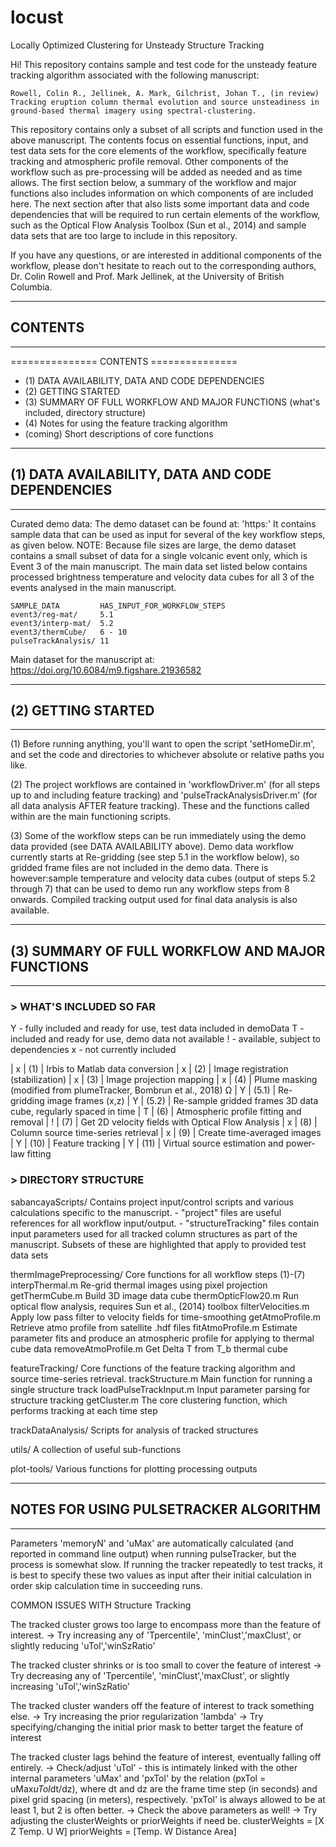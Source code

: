 # locust

Locally Optimized Clustering for Unsteady Structure Tracking

Hi!
This repository contains sample and test code for the unsteady feature tracking algorithm associated with the following manuscript:

	Rowell, Colin R., Jellinek, A. Mark, Gilchrist, Johan T., (in review) Tracking eruption column thermal evolution and source unsteadiness in ground-based thermal imagery using spectral-clustering.

This repository contains only a subset of all scripts and function used in the above manuscript. The contents focus on essential functions, input, and test data sets for the core elements of the workflow, specifically feature tracking and atmospheric profile removal. Other components of the workflow such as pre-processing will be added as needed and as time allows. The first section below, a summary of the workflow and major functions also includes information on which components of are included here. The next section after that also lists some important data and code dependencies that will be required to run certain elements of the workflow, such as the Optical Flow Analysis Toolbox (Sun et al., 2014) and sample data sets that are too large to include in this repository.

If you have any questions, or are interested in additional components of the workflow, please don't hesitate to reach out to the corresponding authors, Dr. Colin Rowell and Prof. Mark Jellinek, at the University of British Columbia.

---
## CONTENTS
---
=============== CONTENTS ===============
 - (1) DATA AVAILABILITY, DATA AND CODE DEPENDENCIES
 - (2) GETTING STARTED
 - (3)	SUMMARY OF FULL WORKFLOW AND MAJOR FUNCTIONS (what's included, directory structure)
 - (4)	Notes for using the feature tracking algorithm
 - (coming)  Short descriptions of core functions

---
## (1) DATA AVAILABILITY, DATA AND CODE DEPENDENCIES
---

Curated demo data:
	The demo dataset can be found at:
		'https:'
	It contains sample data that can be used as input for several of the key workflow steps, as given below. 
	NOTE: Because file sizes are large, the demo dataset contains a small subset of data for a single volcanic event only, which is Event 3 of the main manuscript. The main data set listed below contains processed brightness temperature and velocity data cubes for all 3 of the events analysed in the main manuscript.

	SAMPLE_DATA 		HAS_INPUT_FOR_WORKFLOW_STEPS
	event3/reg-mat/		5.1
	event3/interp-mat/  5.2
	event3/thermCube/   6 - 10
	pulseTrackAnalysis/ 11

Main dataset for the manuscript at: https://doi.org/10.6084/m9.figshare.21936582

---
## (2) GETTING STARTED
---

(1) Before running anything, you'll want to open the script 'setHomeDir.m', and set the code and directories to whichever absolute or relative paths you like.

(2) The project workflows are contained in 'workflowDriver.m' (for all steps up to and including feature tracking) and 'pulseTrackAnalysisDriver.m' (for all data analysis AFTER feature tracking). These and the functions called within are the main functioning scripts.

(3) Some of the workflow steps can be run immediately using the demo data provided (see DATA AVAILABILITY above). Demo data workflow currently starts at Re-gridding (see step 5.1 in the workflow below), so gridded frame files are not included in the demo data. There is however:sample temperature and velocity data cubes (output of steps 5.2 through 7) that can be used to demo run any workflow steps from 8 onwards. Compiled tracking output used for final data analysis is also available.

---
## (3) SUMMARY OF FULL WORKFLOW AND MAJOR FUNCTIONS
---
### > WHAT'S INCLUDED SO FAR


Y - fully included and ready for use, test data included in demoData
T - included and ready for use, demo data not available
! - available, subject to dependencies
x - not currently included


| x | (1) | Irbis to Matlab data conversion
| x | (2) | Image registration (stabilization)
| x | (3) | Image projection mapping
| x | (4) | Plume masking (modified from plumeTracker, Bombrun et al., 2018) Ω
| Y | (5.1) | Re-gridding image frames (x,z)
| Y | (5.2) | Re-sample gridded frames 3D data cube, regularly spaced in time
| T | (6) | Atmospheric profile fitting and removal
| ! | (7) | Get 2D velocity fields with Optical Flow Analysis
| x | (8) | Column source time-series retrieval
| x | (9) | Create time-averaged images
| Y | (10) | Feature tracking
| Y | (11) | Virtual source estimation and power-law fitting


### > DIRECTORY STRUCTURE

sabancayaScripts/
	Contains project input/control scripts and various calculations specific to the manuscript. 
		- "project" files are useful references for all workflow input/output. 
		- "structureTracking" files contain input parameters used for all tracked column structures as part of the manuscript. Subsets of these are highlighted that apply to provided test data sets

thermImagePreprocessing/
	Core functions for all workflow steps (1)-(7)
		interpThermal.m 		Re-grid thermal images using pixel projection
		getThermCube.m 			Build 3D image data cube
		thermOpticFlow20.m 		Run optical flow analysis, requires Sun et al., (2014) toolbox
		filterVelocities.m 		Apply low pass filter to velocity fields for time-smoothing
		getAtmoProfile.m    	Retrieve atmo profile from satellite .hdf files
		fitAtmoProfile.m    	Estimate parameter fits and produce an atmospheric profile for applying to thermal cube data
		removeAtmoProfile.m 	Get Delta T from T_b thermal cube

featureTracking/
	Core functions of the feature tracking algorithm and source time-series retrieval.
		trackStructure.m 		Main function for running a single structure track
		loadPulseTrackInput.m  	Input parameter parsing for structure tracking
		getCluster.m 			The core clustering function, which performs tracking at each time step

trackDataAnalysis/
	Scripts for analysis of tracked structures

utils/
	A collection of useful sub-functions

plot-tools/
   Various functions for plotting processing outputs

---
## NOTES FOR USING PULSETRACKER ALGORITHM
---

Parameters 'memoryN' and 'uMax' are automatically calculated (and reported in command line output) when running pulseTracker, but the process is somewhat slow. If running the tracker repeatedly to test tracks, it is best to specify these two values as input after their initial calculation in order skip calculation time in succeeding runs.

COMMON ISSUES WITH Structure Tracking

The tracked cluster grows too large to encompass more than the feature of interest.
	-> Try increasing any of 'Tpercentile', 'minClust','maxClust', or slightly reducing 'uTol','winSzRatio'

The tracked cluster shrinks or is too small to cover the feature of interest
	-> Try decreasing any of 'Tpercentile', 'minClust','maxClust', or slightly increasing 'uTol','winSzRatio'

The tracked cluster wanders off the feature of interest to track something else.
	-> Try increasing the prior regularization 'lambda'
	-> Try specifying/changing the initial prior mask to better target the feature of interest

The tracked cluster lags behind the feature of interest, eventually falling off entirely.
	-> Check/adjust 'uTol' - this is intimately linked with the other internal parameters 'uMax' and 'pxTol' by the relation (pxTol = uMax*uTol*dt/dz), where dt and dz are the frame time step (in seconds) and pixel grid spacing (in meters), respectively. 'pxTol' is always allowed to be at least 1, but 2 is often better.
    -> Check the above parameters as well!
    -> Try adjusting the clusterWeights or priorWeights if need be.
    clusterWeights = [X Z Temp. U W]
    priorWeights   = [Temp. W Distance Area]
